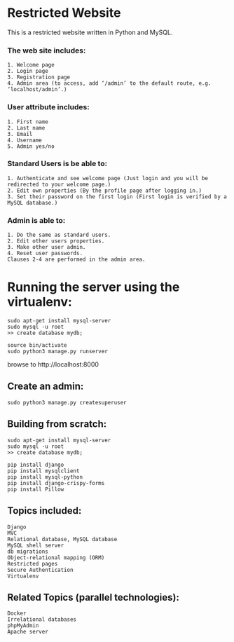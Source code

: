 # Restricted Website
This is a restricted website written in Python and MySQL.

### The web site includes:
```
1. Welcome page
2. Login page
3. Registration page
4. Admin area (to access, add ‘/admin’ to the default route, e.g. ‘localhost/admin’.)
```

### User attribute includes:
```
1. First name
2. Last name
3. Email
4. Username
5. Admin yes/no
```

### Standard Users is be able to: 
```
1. Authenticate and see welcome page (Just login and you will be redirected to your welcome page.)
2. Edit own properties (By the profile page after logging in.)
3. Set their password on the first login (First login is verified by a MySQL database.)
```

### Admin is able to:
```
1. Do the same as standard users.
2. Edit other users properties.
3. Make other user admin.
4. Reset user passwords.
Clauses 2-4 are performed in the admin area.
```

# Running the server using the virtualenv:
```
sudo apt-get install mysql-server
sudo mysql -u root
>> create database mydb;

source bin/activate
sudo python3 manage.py runserver
```
browse to http://localhost:8000

## Create an admin:
```
sudo python3 manage.py createsuperuser
```

## Building from scratch:
```
sudo apt-get install mysql-server
sudo mysql -u root
>> create database mydb;

pip install django
pip install mysqlclient
pip install mysql-python
pip install django-crispy-forms
pip install Pillow
```

## Topics included:
```
Django
MVC
Relational database, MySQL database
MySQL shell server
db migrations
Object-relational mapping (ORM)
Restricted pages
Secure Authentication
Virtualenv
```
## Related Topics (parallel technologies):
```
Docker
Irrelational databases
phpMyAdmin
Apache server
```
